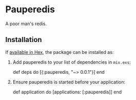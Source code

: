 # Pauperedis

A poor man's redis.

## Installation

If [available in Hex](https://hex.pm/docs/publish), the package can be installed as:

  1. Add pauperedis to your list of dependencies in `mix.exs`:

        def deps do
          [{:pauperedis, "~> 0.0.1"}]
        end

  2. Ensure pauperedis is started before your application:

        def application do
          [applications: [:pauperedis]]
        end

